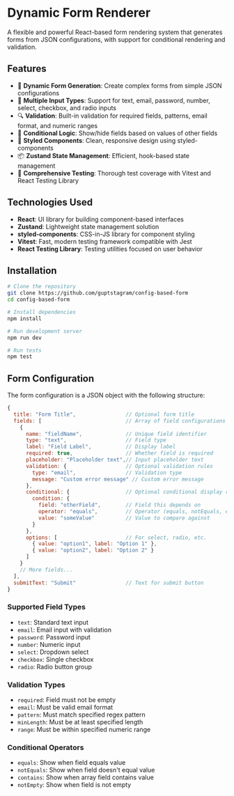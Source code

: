 # Dynamic Form Renderer

A flexible and powerful React-based form rendering system that generates forms from JSON configurations, with support for conditional rendering and validation.

## Features

- 🔄 **Dynamic Form Generation**: Create complex forms from simple JSON configurations
- 🧩 **Multiple Input Types**: Support for text, email, password, number, select, checkbox, and radio inputs
- 🔍 **Validation**: Built-in validation for required fields, patterns, email format, and numeric ranges
- 🌲 **Conditional Logic**: Show/hide fields based on values of other fields
- 🎨 **Styled Components**: Clean, responsive design using styled-components
- 📦 **Zustand State Management**: Efficient, hook-based state management
- 🧪 **Comprehensive Testing**: Thorough test coverage with Vitest and React Testing Library

## Technologies Used

- **React**: UI library for building component-based interfaces
- **Zustand**: Lightweight state management solution
- **styled-components**: CSS-in-JS library for component styling
- **Vitest**: Fast, modern testing framework compatible with Jest
- **React Testing Library**: Testing utilities focused on user behavior

## Installation

```bash
# Clone the repository
git clone https://github.com/guptstagram/config-based-form
cd config-based-form

# Install dependencies
npm install

# Run development server
npm run dev

# Run tests
npm test
```

## Form Configuration

The form configuration is a JSON object with the following structure:

```javascript
{
  title: "Form Title",                // Optional form title
  fields: [                           // Array of field configurations
    {
      name: "fieldName",              // Unique field identifier
      type: "text",                   // Field type
      label: "Field Label",           // Display label
      required: true,                 // Whether field is required
      placeholder: "Placeholder text",// Input placeholder text
      validation: {                   // Optional validation rules
        type: "email",                // Validation type
        message: "Custom error message" // Custom error message
      },
      conditional: {                  // Optional conditional display rules
        condition: {
          field: "otherField",        // Field this depends on
          operator: "equals",         // Operator (equals, notEquals, etc)
          value: "someValue"          // Value to compare against
        }
      },
      options: [                      // For select, radio, etc.
        { value: "option1", label: "Option 1" },
        { value: "option2", label: "Option 2" }
      ]
    }
    // More fields...
  ],
  submitText: "Submit"                // Text for submit button
}
```

### Supported Field Types

- `text`: Standard text input
- `email`: Email input with validation
- `password`: Password input
- `number`: Numeric input
- `select`: Dropdown select
- `checkbox`: Single checkbox
- `radio`: Radio button group

### Validation Types

- `required`: Field must not be empty
- `email`: Must be valid email format
- `pattern`: Must match specified regex pattern
- `minLength`: Must be at least specified length
- `range`: Must be within specified numeric range

### Conditional Operators

- `equals`: Show when field equals value
- `notEquals`: Show when field doesn't equal value
- `contains`: Show when array field contains value
- `notEmpty`: Show when field is not empty

